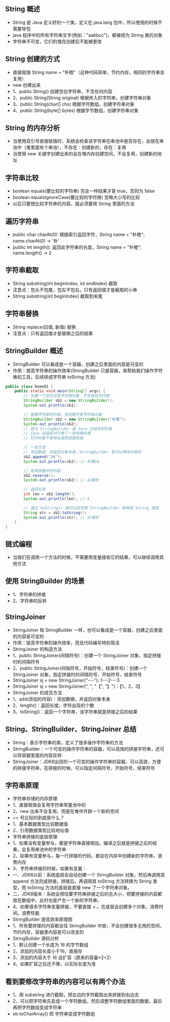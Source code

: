 ## String 概述
* String 是 Java 定义好的一个类，定义在 java.lang 包中，所以使用的时候不需要导包
* java 程序中的所有字符串文字(例如："aabbcc")，都被视为 String 类的对象
* 字符串不可变，它们的值在创建后不能被更改

## String 创建的方式
* 直接赋值 String name = "朴睦"（这种代码简单，节约内存，相同的字符串会复用）
* new 创建出来
* 1、public String() 创建空白字符串，不含任何内容
* 2、public String(String original) 根据传入的字符串，创建字符串对象
* 3、public String(char[] chs) 根据字符数组，创建字符串对象
* 4、public String(byte[] bytes) 根据字节数组，创建字符串对象

## String 的内存分析
* 当使用双引号直接赋值时，系统会检查该字符串在串池中是否存在，会放在串池中（堆里面有个串池），不存在：创建新的，存在：复用
* 当使用 new 关键字创建出来的会在堆内存创建空间，不会复用，创建新的地址

## 字符串比较
* boolean equals(要比较的字符串) 完全一样结果才是 true，否则为 false
* boolean equalslgnoreCase(要比较的字符换) 忽略大小写的比较
* 以后只要想比较字符串的内容，就必须要用 String 里面的方法

## 遍历字符串
* public char charAt(0): 根据索引返回字符，String name = "朴睦"; name.charAt(0) -> '朴'
* public int length(): 返回此字符串的长度，String name = "朴睦"; name.length() -> 2

## 字符串截取 
* String substring(int beginIndex, int endIndex) 截取
* 注意点：包头不包尾，包左不包右，只有返回值才是截取的小串
* String substring(int beginIndex) 截取到末尾

## 字符串替换
* String replace(旧值, 新值) 替换
* 注意点：只有返回值才是替换之后的结果

## StringBuilder 概述
* StringBuilder 可以看成是一个容器，创建之后里面的内容是可变的
* 作用：提高字符串的操作效率(StringBuilder 只是容器，来帮助我们操作字符串的工具，后续转成字符串 toString 方法)
```java
public class Demo01 {
    public static void main(String[] args) {
        // 创建一个空白可变字符串对象，不含有任何内容
        StringBuilder sb1 = new StringBuilder();
        System.out.println(sb1);

        // 根据字符串的内容，来创建可变字符串对象
        StringBuilder sb2 = new StringBuilder("朴睦");
        System.out.println(sb2);
        // 因为 StringBuilder 是 Java 已经写好的类
        // java 在底层对它做了一些特殊处理
        // 打印对象不是地址值而是属性值

        // 一些方法
        // 添加数据，并返回对象本身，StringBuilder 是可以修改内容的
        sb2.append("24");
        System.out.println(sb2); // 朴睦24

        // 反转容器中的内容
        sb2.reverse();
        System.out.println(sb2); // 42睦朴

        // 返回长度
        int len = sb2.length();
        System.out.println(len); // 4

        // 通过 toString() 就可以实现把 StringBuilder 转换成 String 类型
        String str = sb2.toString();
        System.out.println(str); // 42睦朴
    }
}
```

## 链式编程
* 当我们在调用一个方法的时候，不需要用变量接收它的结果，可以继续调用其他方法

## 使用 StringBuilder 的场景
* 1、字符串的拼接
* 2、字符串的反转

## StringJoiner 
* StringJoiner 和 StringBuilder 一样，也可以看成是一个容器，创建之后里面的内容是可变的
* 作用：提高字符串的操作效率，而且代码编写特别简洁
* StringJoiner 的构造方法
* 1、public StringJoiner(间隔符号)：创建一个 StringJoiner 对象，指定拼接时的间隔符号
* 2、public StringJoiner(间隔符号，开始符号，结束符号)：创建一个 StringJoiner 对象，指定拼接时的间隔符号、开始符号、结束符号
* StringJoiner sj = new StringJoiner("---"): 1---2---3
* StringJoiner sj = new StringJoiner(", ", "【", "】")：【1，2，3】
* StringJoiner 的成员方法
* 1、add(添加的内容)：添加数据，并返回对象本身
* 2、length()：返回长度，字符出现的个数
* 3、toString()：返回一个字符串，该字符串就是拼接之后的结果

## String、StringBuilder、StringJoiner 总结
* String：表示字符串的类，定义了很多操作字符串的方法
* StringBuilder：一个可变的操作字符串的容器，可以高效的拼接字符串，还可以将容器里面的内容反转
* StringJoiner：JDK8出现的一个可变的操作字符串的容器，可以高效，方便的拼接字符串，在拼接的时候，可以指定间隔符号，开始符号，结束符号

## 字符串原理
* 字符串存储的内存原理
* 1、直接赋值会复用字符串常量池中的
* 2、new 出来不会复用，而是在堆中开辟一个新的空间
* == 号比较的到底是什么？
* 1、基本数据类型比较数据值
* 2、引用数据类型比较地址值
* 字符串拼接的底层原理
* 1、如果没有变量参与，都是字符串直接相加，编译之后就是拼接之后的结果，会复用串池中的字符串
* 2、如果有变量参与，每一行拼接的代码，都会在内存中创建新的字符串，浪费内存
* 3、字符串拼接的时候，如果有变量：
* 一、JDK8以前：系统底层会自动创建一个 StringBuilder 对象，然后再调用其 append 方法完成拼接。拼接后，再调用其 toString 方法转换为 String 类型，而 toString 方法的底层是直接 new 了一个字符串对象。
* 二、JDK8版本：系统会预估要字符串拼接之后的总大小，把要拼接的内容都放在数组中，此时也是产生一个新的字符串。
* 4、如果很多字符串变量拼接，不要直接 + 。在底层会创建多个对象，浪费时间，浪费性能
* StringBuilder 提高效率原理图
* 1、所有要拼接的内容都会往 StringBuilder 中放，不会创建很多无用的空间，节约内存，容器里内容是可以改变的
* StringBuilder 源码分析
* 1、默认创建一个长度为 16 的字节数组
* 2、添加的内容长度小于16，直接存
* 3、添加的内容大于 16 会扩容（原来的容量*2+2）
* 4、如果扩容之后还不够，以实际长度为准

## 看到要修改字符串的内容可以有两个办法
* 1、用 substring 进行截取，把左边的字符截取出来拼接到右边去
* 2、可以把字符串先变成一个字符数组，然后调整字符数组里面的数据，最后再把字符数组变成字符串
* str.toCharArray() 把 字符串变成字符数组
